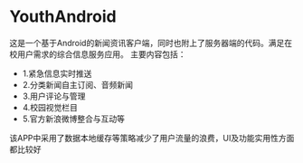 YouthAndroid
============

这是一个基于Android的新闻资讯客户端，同时也附上了服务器端的代码。满足在校用户需求的综合信息服务应用。
主要内容包括：
<ul>
<li>1.紧急信息实时推送</li>
<li>2.分类新闻自主订阅、音频新闻</li>
<li>3.用户评论与管理</li>
<li>4.校园视觉栏目</li>
<li>5.官方新浪微博整合与互动等</li>
</ul>
该APP中采用了数据本地缓存等策略减少了用户流量的浪费，UI及功能实用性方面都比较好

